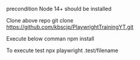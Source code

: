 precondition
  Node 14+ should be installed


Clone above repo
git clone https://github.com/kbscjp/PlaywrightTrainingYT.git

Execute below comman
npm install

To execute test
npx playwright .test/filename
